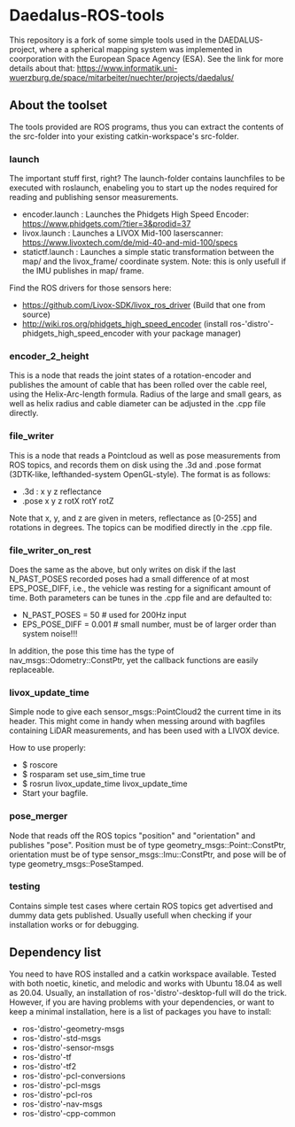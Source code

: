 # Daedalus-ROS-tools
This repository is a fork of some simple tools used in the DAEDALUS-project, where a spherical mapping system was implemented in coorporation with the European Space Agency (ESA). 
See the link for more details about that:
https://www.informatik.uni-wuerzburg.de/space/mitarbeiter/nuechter/projects/daedalus/

## About the toolset
The tools provided are ROS programs, thus you can extract the contents of the src-folder into your existing catkin-workspace's src-folder.

### launch
The important stuff first, right? 
The launch-folder contains launchfiles to be executed with roslaunch, enabeling you to start up the nodes required for reading and publishing sensor measurements.
 - encoder.launch : Launches the Phidgets High Speed Encoder: https://www.phidgets.com/?tier=3&prodid=37 
 - livox.launch : Launches a LIVOX Mid-100 laserscanner: https://www.livoxtech.com/de/mid-40-and-mid-100/specs  
 - statictf.launch : Launches a simple static transformation between the map/ and the livox_frame/ coordinate system. Note: this is only usefull if the IMU publishes in map/ frame.  

Find the ROS drivers for those sensors here:
 - https://github.com/Livox-SDK/livox_ros_driver (Build that one from source)
 - http://wiki.ros.org/phidgets_high_speed_encoder (install ros-'distro'-phidgets_high_speed_encoder with your package manager)

### encoder_2_height
This is a node that reads the joint states of a rotation-encoder and publishes the amount of cable that has been rolled over the cable reel, using the Helix-Arc-length formula. Radius of the large and small gears, as well as helix radius and cable diameter can be adjusted in the .cpp file directly.

### file_writer
This is a node that reads a Pointcloud as well as pose measurements from ROS topics, and records them on disk using the .3d and .pose format (3DTK-like, lefthanded-system OpenGL-style). The format is as follows:
 - .3d : x y z reflectance
 - .pose x y z rotX rotY rotZ
 
 Note that x, y, and z are given in meters, reflectance as [0-255] and rotations in degrees.
 The topics can be modified directly in the .cpp file.

### file_writer_on_rest
Does the same as the above, but only writes on disk if the last N_PAST_POSES recorded poses had a small difference of at most EPS_POSE_DIFF, i.e., the vehicle was resting for a significant amount of time.
Both parameters can be tunes in the .cpp file and are defaulted to:
 - N_PAST_POSES = 50   # used for 200Hz input
 - EPS_POSE_DIFF = 0.001   # small number, must be of larger order than system noise!!! 

In addition, the pose this time has the type of nav_msgs::Odometry::ConstPtr, yet the callback functions are easily replaceable.

### livox_update_time
Simple node to give each sensor_msgs::PointCloud2 the current time in its header.
This might come in handy when messing around with bagfiles containing LiDAR measurements, and has been used with a LIVOX device.

How to use properly:
 - $ roscore
 - $ rosparam set use_sim_time true
 - $ rosrun livox_update_time livox_update_time
 - Start your bagfile.

### pose_merger
Node that reads off the ROS topics "position" and "orientation" and publishes "pose". 
Position must be of type geometry_msgs::Point::ConstPtr, orientation must be of type sensor_msgs::Imu::ConstPtr, and pose will be of type geometry_msgs::PoseStamped.

### testing 
Contains simple test cases where certain ROS topics get advertised and dummy data gets published.
Usually usefull when checking if your installation works or for debugging.

## Dependency list
You need to have ROS installed and a catkin workspace available.
Tested with both noetic, kinetic, and melodic and works with Ubuntu 18.04 as well as 20.04. 
Usually, an installation of ros-'distro'-desktop-full will do the trick.
However, if you are having problems with your dependencies, or want to keep a minimal installation, here is a list of packages you have to install:
 - ros-'distro'-geometry-msgs
 - ros-'distro'-std-msgs
 - ros-'distro'-sensor-msgs
 - ros-'distro'-tf
 - ros-'distro'-tf2
 - ros-'distro'-pcl-conversions
 - ros-'distro'-pcl-msgs
 - ros-'distro'-pcl-ros
 - ros-'distro'-nav-msgs
 - ros-'distro'-cpp-common

